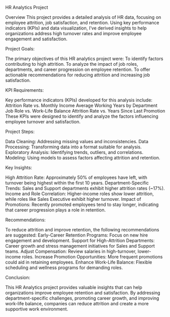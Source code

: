HR Analytics Project

Overview
This project provides a detailed analysis of HR data, focusing on employee attrition, job satisfaction, and retention. Using key performance indicators (KPIs) and data visualization, I’ve derived insights to help organizations address high turnover rates and improve employee engagement and satisfaction.

Project Goals:

The primary objectives of this HR analytics project were:
To identify factors contributing to high attrition.
To analyze the impact of job roles, departments, and career progression on employee retention.
To offer actionable recommendations for reducing attrition and increasing job satisfaction.

 KPI Requirements:

Key performance indicators (KPIs) developed for this analysis include:
Attrition Rate vs. Monthly Income
Average Working Years by Department
Job Role vs. Work-Life Balance
Attrition Rate vs. Years Since Last Promotion
These KPIs were designed to identify and analyze the factors influencing employee turnover and satisfaction.

 Project Steps:

Data Cleaning: Addressing missing values and inconsistencies.
Data Processing: Transforming data into a format suitable for analysis.
Exploratory Analysis: Identifying trends, outliers, and correlations.
Modeling: Using models to assess factors affecting attrition and retention.

 Key Insights:

High Attrition Rate: Approximately 50% of employees have left, with turnover being highest within the first 10 years.
Department-Specific Trends: Sales and Support departments exhibit higher attrition rates (~17%).
Income and Role Correlation: Higher-income roles show lower attrition, while roles like Sales Executive exhibit higher turnover.
Impact of Promotions: Recently promoted employees tend to stay longer, indicating that career progression plays a role in retention.

 Recommendations:

To reduce attrition and improve retention, the following recommendations are suggested:
Early-Career Retention Programs: Focus on new hire engagement and development.
Support for High-Attrition Departments: Career growth and stress management initiatives for Sales and Support teams.
Adjust Compensation: Review salaries in high-turnover, lower-income roles.
Increase Promotion Opportunities: More frequent promotions could aid in retaining employees.
Enhance Work-Life Balance: Flexible scheduling and wellness programs for demanding roles.

 Conclusion:

This HR Analytics project provides valuable insights that can help organizations improve employee retention and satisfaction. By addressing department-specific challenges, promoting career growth, and improving work-life balance, companies can reduce attrition and create a more supportive work environment.
